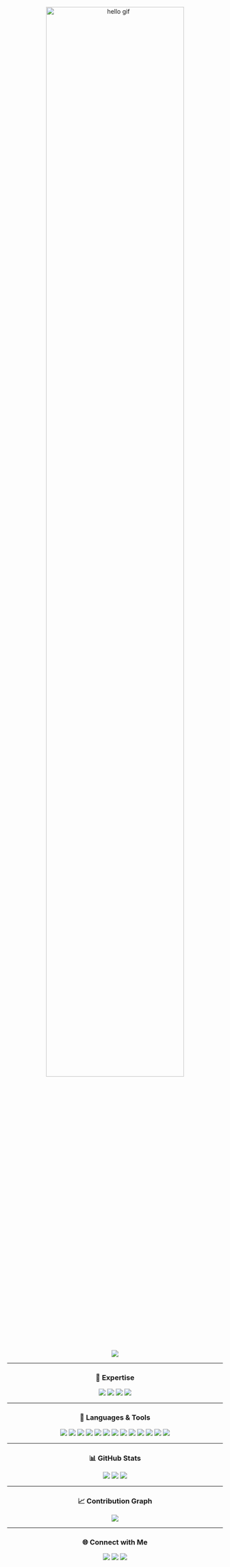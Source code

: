 <p align="center">
  <img src="https://raw.githubusercontent.com/TahaGPT/TahaGPT/main/hello.gif" alt="hello gif" width="80%" />
</p>

<p align="center">
  <img src="https://readme-typing-svg.vercel.app?font=Fira+Code&duration=2000&pause=1000&center=true&vCenter=true&width=435&lines=Hola+👋+I'm+Abdul+Moiz;Web3+Enthusiast+%7C+CS+Student;Assembly+%7C+Regex+%7C+DBMS+Nerd;Always+Learning+New+Things+🚀" />
</p>

---

<h3 align="center">🧠 Expertise</h3>
<p align="center">
  <img src="https://img.shields.io/badge/C++-00599C?style=for-the-badge&logo=c%2B%2B&logoColor=white"/>
  <img src="https://img.shields.io/badge/Python-3776AB?style=for-the-badge&logo=python&logoColor=white"/>
  <img src="https://img.shields.io/badge/Assembly-444444?style=for-the-badge"/>
  <img src="https://img.shields.io/badge/Regex-FF6961?style=for-the-badge"/>
</p>

---

<h3 align="center">🧰 Languages & Tools</h3>
<p align="center">
  <img src="https://img.shields.io/badge/Python-3670A0?style=for-the-badge&logo=python&logoColor=ffdd54"/>
  <img src="https://img.shields.io/badge/C++-00599C?style=for-the-badge&logo=c%2B%2B&logoColor=white"/>
  <img src="https://img.shields.io/badge/HTML5-E34F26?style=for-the-badge&logo=html5&logoColor=white"/>
  <img src="https://img.shields.io/badge/CSS3-1572B6?style=for-the-badge&logo=css3&logoColor=white"/>
  <img src="https://img.shields.io/badge/React-20232A?style=for-the-badge&logo=react&logoColor=61DAFB"/>
  <img src="https://img.shields.io/badge/Tailwind_CSS-38B2AC?style=for-the-badge&logo=tailwind-css&logoColor=white"/>
  <img src="https://img.shields.io/badge/Bootstrap-563D7C?style=for-the-badge&logo=bootstrap&logoColor=white"/>
  <img src="https://img.shields.io/badge/Cisco-1BA0D7?style=for-the-badge&logo=cisco&logoColor=white"/>
  <img src="https://img.shields.io/badge/MongoDB-4EA94B?style=for-the-badge&logo=mongodb&logoColor=white"/>
  <img src="https://img.shields.io/badge/MySQL-00758F?style=for-the-badge&logo=mysql&logoColor=white"/>
  <img src="https://img.shields.io/badge/VS_Code-007ACC?style=for-the-badge&logo=visual-studio-code&logoColor=white"/>
  <img src="https://img.shields.io/badge/Jupyter-F37626?style=for-the-badge&logo=jupyter&logoColor=white"/>
  <img src="https://img.shields.io/badge/Anaconda-42B029?style=for-the-badge&logo=anaconda&logoColor=white"/>
</p>

---

<h3 align="center">📊 GitHub Stats</h3>
<p align="center">
  <img src="https://github-readme-stats.vercel.app/api?username=AbdulMoiz-dev&show_icons=true&theme=radical" />
  <img src="https://github-readme-streak-stats.herokuapp.com/?user=AbdulMoiz-dev&theme=radical" />
  <img src="https://github-readme-stats.vercel.app/api/top-langs/?username=AbdulMoiz-dev&layout=compact&theme=radical" />
</p>

---

<h3 align="center">📈 Contribution Graph</h3>
<p align="center">
  <img src="https://github-readme-activity-graph.vercel.app/graph?username=AbdulMoiz-dev&theme=tokyo-night" />
</p>

---

<h3 align="center">🌐 Connect with Me</h3>
<p align="center">
  <a href="https://www.linkedin.com/in/abdul-moiz-33146b29b/"><img src="https://img.shields.io/badge/LinkedIn-%230077B5.svg?&style=for-the-badge&logo=linkedin&logoColor=white" /></a>
  <a href="mailto:abdulmoizawan1010@gmail.com"><img src="https://img.shields.io/badge/Gmail-D14836?style=for-the-badge&logo=gmail&logoColor=white" /></a>
  <a href="https://farcaster.xyz/spoidy7"><img src="https://img.shields.io/badge/Warpcast-5D3FD3?style=for-the-badge&logo=data:image/svg+xml;base64,PHN2ZyB3aWR0aD0iMjAiIGhlaWdodD0iMjAiIHZpZXdCb3g9IjAgMCA1MDAgNTAwIiBmaWxsPSJub25lIiB4bWxucz0iaHR0cDovL3d3dy53My5vcmcvMjAwMC9zdmciPjxjaXJjbGUgY3g9IjI1MCIgY3k9IjI1MCIgcj0iMjUwIiBmaWxsPSIjNUQzRkQzIi8+PC9zdmc+" /></a>
</p>
